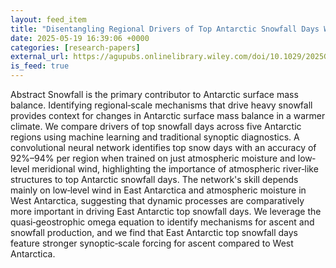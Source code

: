 ```yaml
---
layout: feed_item
title: "Disentangling Regional Drivers of Top Antarctic Snowfall Days With a Convolutional Neural Network"
date: 2025-05-19 16:39:06 +0000
categories: [research-papers]
external_url: https://agupubs.onlinelibrary.wiley.com/doi/10.1029/2025GL115254?af=R
is_feed: true
---
```


Abstract
Snowfall is the primary contributor to Antarctic surface mass balance. Identifying regional‐scale mechanisms that drive heavy snowfall provides context for changes in Antarctic surface mass balance in a warmer climate. We compare drivers of top snowfall days across five Antarctic regions using machine learning and traditional synoptic diagnostics. A convolutional neural network identifies top snow days with an accuracy of 92%–94% per region when trained on just atmospheric moisture and low‐level meridional wind, highlighting the importance of atmospheric river‐like structures to top Antarctic snowfall days. The network's skill depends mainly on low‐level wind in East Antarctica and atmospheric moisture in West Antarctica, suggesting that dynamic processes are comparatively more important in driving East Antarctic top snowfall days. We leverage the quasi‐geostrophic omega equation to identify mechanisms for ascent and snowfall production, and we find that East Antarctic top snowfall days feature stronger synoptic‐scale forcing for ascent compared to West Antarctica.
